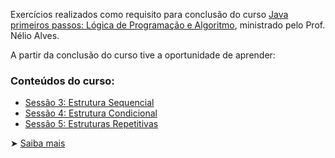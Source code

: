 
Exercícios realizados como requisito para conclusão do curso [Java primeiros passos: Lógica de Programação e Algoritmo](https://www.udemy.com/course/java-curso-logica-de-programacao/?utm_source=adwords&utm_medium=udemyads&utm_campaign=LongTail_new_la.PT_cc.BR&campaigntype=Search&portfolio=Brazil&language=PT&product=Course&test=&audience=DSA&topic=&priority=&utm_content=deal4584&utm_term=_._ag_118044111482_._ad_491671393381_._kw__._de_c_._dm__._pl__._ti_dsa-1131315795588_._li_9100475_._pd__._&matchtype=&gad_source=1&gclid=Cj0KCQjwi5q3BhCiARIsAJCfuZmNqEH8tp03bBh-PEUF_B-026Xw0TlMPM3Rkgh3m7BDLozx8yk1vgAaAj_AEALw_wcB&couponCode=2021PM25), ministrado pelo Prof. Nélio Alves.

A partir da conclusão do curso tive a oportunidade de aprender:

### Conteúdos do curso:

- [Sessão 3: Estrutura Sequencial](https://github.com/rafa-soares/Java_primeiros_passos/tree/master/src/main/java/com/exercicios/sessao3)
- [Sessão 4: Estrutura Condicional](https://github.com/rafa-soares/Java_primeiros_passos/tree/master/src/main/java/com/exercicios/sessao4)
- [Sessão 5: Estruturas Repetitivas](https://github.com/rafa-soares/Java_primeiros_passos/tree/master/src/main/java/com/exercicios/sessao5)



➤ [Saiba mais](https://www.udemy.com/course/java-curso-logica-de-programacao/?utm_source=adwords&utm_medium=udemyads&utm_campaign=LongTail_new_la.PT_cc.BR&campaigntype=Search&portfolio=Brazil&language=PT&product=Course&test=&audience=DSA&topic=&priority=&utm_content=deal4584&utm_term=_._ag_118044111482_._ad_491671393381_._kw__._de_c_._dm__._pl__._ti_dsa-1131315795588_._li_9100475_._pd__._&matchtype=&gad_source=1&gclid=Cj0KCQjwi5q3BhCiARIsAJCfuZmNqEH8tp03bBh-PEUF_B-026Xw0TlMPM3Rkgh3m7BDLozx8yk1vgAaAj_AEALw_wcB&couponCode=2021PM25)
